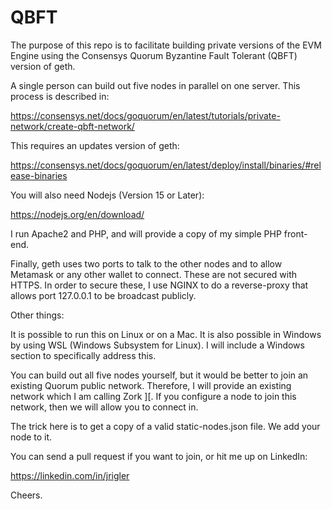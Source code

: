 # QBFT

The purpose of this repo is to facilitate building private versions of the EVM Engine using the Consensys Quorum Byzantine Fault Tolerant (QBFT) version of geth. 

A single person can build out five nodes in parallel on one server. This process is described in:

https://consensys.net/docs/goquorum/en/latest/tutorials/private-network/create-qbft-network/

This requires an updates version of geth:

https://consensys.net/docs/goquorum/en/latest/deploy/install/binaries/#release-binaries

You will also need Nodejs (Version 15 or Later):

https://nodejs.org/en/download/

I run Apache2 and PHP, and will provide a copy of my simple PHP front-end. 

Finally, geth uses two ports to talk to the other nodes and to allow Metamask or any other wallet to connect. These are not secured with HTTPS. In order to secure these, I use NGINX to do a reverse-proxy that allows port 127.0.0.1 to be broadcast publicly. 

Other things:

It is possible to run this on Linux or on a Mac. It is also possible in Windows by using WSL (Windows Subsystem for Linux). I will include a Windows section to specifically address this.  

You can build out all five nodes yourself, but it would be better to join an existing Quorum public network. Therefore, I will provide an existing network which I am calling Zork ][. If you configure a node to join this network, then we will allow you to connect in.

The trick here is to get a copy of a valid static-nodes.json file. We add your node to it. 

You can send a pull request if you want to join, or hit me up on LinkedIn:

https://linkedin.com/in/jrigler

Cheers.
